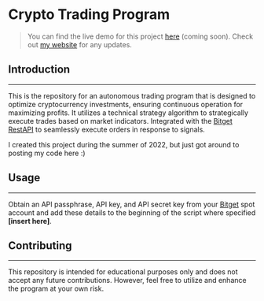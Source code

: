# Crypto Trading Program
> You can find the live demo for this project [here]() (coming soon). Check out [my website](https://wcepress4.github.io/) for any updates.
## Introduction
------------
This is the repository for an autonomous trading program that is designed to optimize cryptocurrency investments, ensuring continuous operation for maximizing profits. 
It utilizes a technical strategy algorithm to strategically execute trades based on market indicators.
Integrated with the [Bitget RestAPI](https://bitgetlimited.github.io/apidoc/en/spot/#restapi) to seamlessly execute orders in response to signals.

I created this project during the summer of 2022, but just got around to posting my code here :)

## Usage
------------
Obtain an API passphrase, API key, and API secret key from your [Bitget](https://www.bitget.com/) spot account and add these details to the beginning of the script where specified **[insert here]**.

## Contributing
------------
This repository is intended for educational purposes only and does not accept any future contributions. However, feel free to utilize and enhance the program at your own risk.
